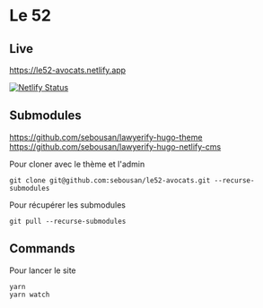 # Le 52

## Live
https://le52-avocats.netlify.app

[![Netlify Status](https://api.netlify.com/api/v1/badges/f09888c7-6dcb-49d4-a10f-c97734be1818/deploy-status)](https://app.netlify.com/sites/le52-avocats/deploys)

## Submodules
https://github.com/sebousan/lawyerify-hugo-theme
https://github.com/sebousan/lawyerify-hugo-netlify-cms

Pour cloner avec le thème et l'admin
```
git clone git@github.com:sebousan/le52-avocats.git --recurse-submodules
```
Pour récupérer les submodules
```
git pull --recurse-submodules
```

## Commands

Pour lancer le site
```
yarn
yarn watch
```
